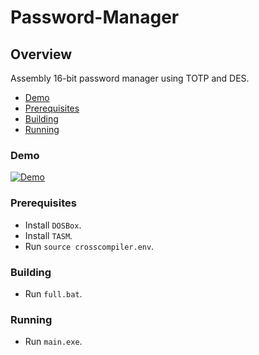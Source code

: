 # Password-Manager

## Overview

Assembly 16-bit password manager using TOTP and DES.

- [Demo](#Demo)
- [Prerequisites](#Prerequisites)
- [Building](#Building)
- [Running](#Running)

### Demo

[![Demo](https://img.youtube.com/vi/-7I0jJKg3xU/0.jpg)](https://www.youtube.com/watch?v=-7I0jJKg3xU "Demo (click)")

### Prerequisites

- Install `DOSBox`.
- Install `TASM`.
- Run `source crosscompiler.env`.

### Building

- Run `full.bat`.

### Running

- Run `main.exe`.
